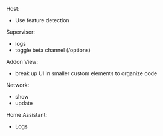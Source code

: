 Host:
 - Use feature detection

Supervisor:
 - logs
 - toggle beta channel (/options)

Addon View:
 - break up UI in smaller custom elements to organize code

Network:
 - show
 - update

Home Assistant:
 - Logs
